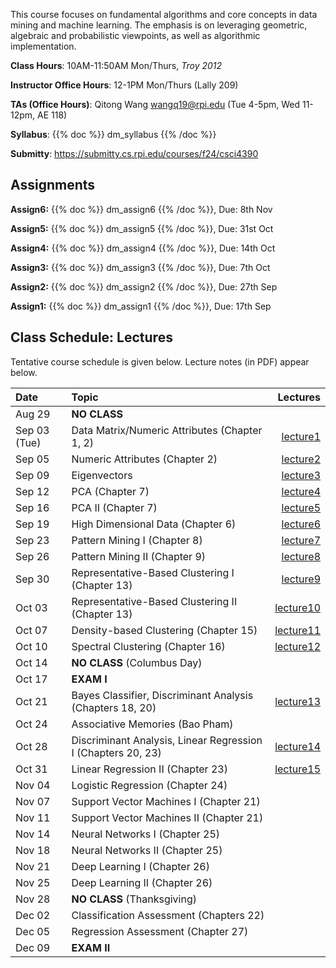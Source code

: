 <!--
.. title: CSCI4390-6390 Data Mining
.. slug: datamining
.. date: 2024-08-09 09:00:31 UTC-04:00
.. tags:
.. category:
.. link:
.. description:
.. has_math: True
.. type: text
-->

This course focuses on fundamental algorithms and core concepts in data
mining and machine learning. The emphasis is on leveraging geometric,
algebraic and probabilistic viewpoints, as well as algorithmic implementation.

**Class Hours**: 10AM-11:50AM Mon/Thurs, *Troy 2012*

**Instructor Office Hours**: 12-1PM Mon/Thurs (Lally 209)

**TAs (Office Hours)**: Qitong Wang <wangq19@rpi.edu> (Tue 4-5pm, Wed
11-12pm, AE 118)



**Syllabus**: {{% doc %}} dm_syllabus {{% /doc %}}

**Submitty**: <https://submitty.cs.rpi.edu/courses/f24/csci4390>

## Assignments

**Assign6:** {{% doc %}} dm_assign6 {{% /doc %}}, Due: 8th Nov

**Assign5:** {{% doc %}} dm_assign5 {{% /doc %}}, Due: 31st Oct

**Assign4:** {{% doc %}} dm_assign4 {{% /doc %}}, Due: 14th Oct

**Assign3:** {{% doc %}} dm_assign3 {{% /doc %}}, Due: 7th Oct

**Assign2:** {{% doc %}} dm_assign2 {{% /doc %}}, Due: 27th Sep

**Assign1:** {{% doc %}} dm_assign1 {{% /doc %}}, Due: 17th Sep

## Class Schedule: Lectures

Tentative course schedule is given below. Lecture notes (in PDF) appear
below.

| Date | Topic | Lectures |
| :--- | :---  | ---: |
|  Aug 29 | **NO CLASS** | |
|  Sep 03 (Tue) |  Data Matrix/Numeric Attributes (Chapter 1, 2) | [lecture1](http://www.cs.rpi.edu/~zaki/DMCOURSE/lectures/Lecture1.pdf) |
|  Sep 05 | Numeric Attributes (Chapter 2) |[lecture2](http://www.cs.rpi.edu/~zaki/DMCOURSE/lectures/Lecture2.pdf) |
|  Sep 09 | Eigenvectors |[lecture3](http://www.cs.rpi.edu/~zaki/DMCOURSE/lectures/Lecture3.pdf) |
|  Sep 12 | PCA (Chapter 7)  |[lecture4](http://www.cs.rpi.edu/~zaki/DMCOURSE/lectures/Lecture4.pdf) |
|  Sep 16 | PCA II (Chapter 7) | [lecture5](http://www.cs.rpi.edu/~zaki/DMCOURSE/lectures/Lecture5.pdf)|
|  Sep 19 | High Dimensional Data (Chapter 6) |[lecture6](http://www.cs.rpi.edu/~zaki/DMCOURSE/lectures/Lecture6.pdf)|
|  Sep 23 | Pattern Mining I (Chapter 8)  |[lecture7](http://www.cs.rpi.edu/~zaki/DMCOURSE/lectures/Lecture7.pdf)|
|  Sep 26 | Pattern Mining II (Chapter 9)   |[lecture8](http://www.cs.rpi.edu/~zaki/DMCOURSE/lectures/Lecture8.pdf)|
|  Sep 30 | Representative-Based Clustering I (Chapter 13)   |[lecture9](http://www.cs.rpi.edu/~zaki/DMCOURSE/lectures/Lecture9.pdf)|
|  Oct 03 | Representative-Based Clustering II (Chapter 13) |[lecture10](http://www.cs.rpi.edu/~zaki/DMCOURSE/lectures/Lecture10.pdf)|
|  Oct 07 | Density-based Clustering (Chapter 15) |[lecture11](http://www.cs.rpi.edu/~zaki/DMCOURSE/lectures/Lecture11.pdf)|
|  Oct 10 | Spectral Clustering (Chapter 16) |[lecture12](http://www.cs.rpi.edu/~zaki/DMCOURSE/lectures/Lecture12.pdf)|
|  Oct 14 | **NO CLASS** (Columbus Day) ||
|  Oct 17 | **EXAM I** ||
|  Oct 21 | Bayes Classifier, Discriminant Analysis (Chapters 18, 20)|[lecture13](http://www.cs.rpi.edu/~zaki/DMCOURSE/lectures/Lecture13.pdf)|
|  Oct 24 | Associative Memories (Bao Pham) ||
|  Oct 28 | Discriminant Analysis, Linear Regression I (Chapters 20, 23) |[lecture14](http://www.cs.rpi.edu/~zaki/DMCOURSE/lectures/Lecture14.pdf)|
|  Oct 31 | Linear Regression II (Chapter 23)|[lecture15](http://www.cs.rpi.edu/~zaki/DMCOURSE/lectures/Lecture15.pdf)|
|  Nov 04 | Logistic Regression (Chapter 24)  ||
|  Nov 07 | Support Vector Machines I (Chapter 21) ||
|  Nov 11 | Support Vector Machines II (Chapter 21)||
|  Nov 14 | Neural Networks I (Chapter 25) ||
|  Nov 18 | Neural Networks II (Chapter 25)  ||
|  Nov 21 | Deep Learning I (Chapter 26) ||
|  Nov 25 | Deep Learning II (Chapter 26) ||
|  Nov 28 | **NO CLASS** (Thanksgiving) ||
|  Dec 02 | Classification Assessment (Chapters 22) ||
|  Dec 05 | Regression Assessment (Chapter 27) ||
|  Dec 09 | **EXAM II** ||

